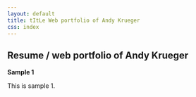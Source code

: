 ```yaml
---
layout: default
title: tItLe Web portfolio of Andy Krueger
css: index
---
```


## Resume / web portfolio of Andy Krueger

**Sample 1**

This is sample 1.
